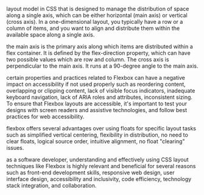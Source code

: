 layout model in CSS that is designed to manage the distribution of space along a single axis, which can be either horizontal (main axis) or vertical (cross axis). In a one-dimensional layout, you typically have a row or a column of items, and you want to align and distribute them within the available space along a single axis.

the main axis is the primary axis along which items are distributed within a flex container. It is defined by the flex-direction property, which can have two possible values which are row and column. The cross axis is perpendicular to the main axis. It runs at a 90-degree angle to the main axis.

certain properties and practices related to Flexbox can have a negative impact on accessibility if not used properly such as reordering content, overlapping or clipping content, lack of visible focus indicators, inadequate keyboard navigation, lack of ARIA roles and attributes, inconsistent sizing. To ensure that Flexbox layouts are accessible, it's important to test your designs with screen readers and assistive technologies, and follow best practices for web accessibility. 

flexbox offers several advantages over using floats for specific layout tasks such as simplified vertical centering, flexibility in distribution, no need to clear floats, logical source order, intuitive alignment, no float "clearing" issues.

as a software developer, understanding and effectively using CSS layout techniques like Flexbox is highly relevant and beneficial for several reasons such as front-end development skills, responsive web design, user interface design, accessibility and inclusivity, code efficiency, technology stack integration, and collaboration.
